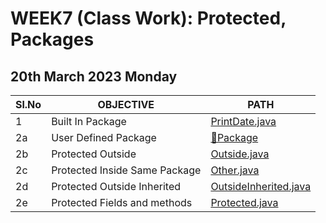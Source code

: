 # WEEK7 (Class Work): Protected, Packages

## 20th March 2023 Monday

| Sl.No | OBJECTIVE                     | PATH                                                       |
| ----- | ----------------------------- | ---------------------------------------------------------- |
| 1     | Built In Package              | [PrintDate.java](./PrintDate.java)                         |
| 2a    | User Defined Package          | [📂Package](./Protected/Package/Main.java)                  |
| 2b    | Protected Outside             | [Outside.java](./Protected/Outside.java)                   |
| 2c    | Protected Inside Same Package | [Other.java](./Protected/Package/Other.java)               |
| 2d    | Protected Outside Inherited   | [OutsideInherited.java](./Protected/OutsideInherited.java) |
| 2e    | Protected Fields and methods  | [Protected.java](./Protected/Package/Protected.java)       |